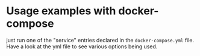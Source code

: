 # Usage examples with docker-compose

just run one of the "service" entries declared in the `docker-compose.yml` file.
Have a look at the yml file to see various options being used.
